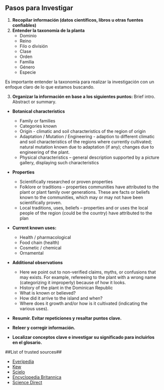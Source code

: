 ## Pasos para Investigar

1. **Recopilar información (datos científicos, libros u otras fuentes confiables)**
2. **Entender la taxonomía de la planta**
	- Dominio
	- Reino
	- Filo o división
	- Clase
	- Orden
	- Familia
	- Género
	- Especie

Es importante entender la taxonomía para realizar la investigación con un enfoque claro de lo que estamos buscando.

3. **Organizar la información en base a los siguientes puntos:**
Brief intro. Abstract or summary.

- **Botanical characteristics** 
	- Family or families
	- Categories known
	- Origin - climatic and soil characteristics of the region of origin
	- Adaptation / Mutation / Engineering - adaption to different climatic and soil characteristics of the regions where currently cultivated; natural mutation known due to adaptation (if any); changes due to engineering of the plant.
	- Physical characteristics – general description supported by a picture gallery, displaying such characteristics
- **Properties**
	- Scientifically researched or proven properties
	- Folklore or traditions – properties communities have attributed to the plant or plant family over generations. These are facts or beliefs known to the communities, which may or may not have been scientifically proven.
	- Local traditions, uses, beliefs – properties and or uses the local people of the region (could be the country) have attributed to the plan
- **Current known uses:**
	- Health / pharmacological
	- Food chain (health)
	- Cosmetic / chemical
	- Ornamental
- **Additional observations**
 	- Here we point out to non-verified claims, myths, or confusions that may exists.  For example, refereeing to the plant with a wrong name (categorizing it improperly) because of how it looks.
	- History of the plant in the Dominican Republic
	- What is known or believed?
	- How did it arrive to the island and when?
	- Where does it growth and/or how is it cultivated (indicating the various uses).

- **Resumir. Evitar repeticiones y resaltar puntos clave.**
- **Releer y corregir información.**
- **Localizar conceptos clave e investigar su significado para incluirlos en el glosario.**

##List of trusted sources##
- [Everipedia](https://everipedia.org/)
- [Kew](https://www.kew.org/)
- [Scielo](https://scielo.org/en/)
- [Encyclopedia Britannica](https://www.britannica.com/)
- [Science Direct](https://www.sciencedirect.com/)

